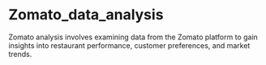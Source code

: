 # Zomato_data_analysis
Zomato analysis involves examining data from the Zomato platform to gain insights into restaurant performance, customer preferences, and market trends.
